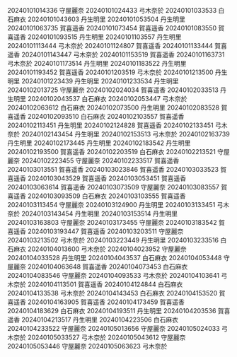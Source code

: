 20240101014336 守屋麗奈
20240101024433 弓木奈於
20240101033533 白石麻衣
20240101043603 丹生明里
20240101053504 丹生明里
20240101063735 賀喜遥香
20240101073454 賀喜遥香
20240101083550 賀喜遥香
20240101093515 丹生明里
20240101103557 丹生明里
20240101113444 弓木奈於
20240101124807 賀喜遥香
20240101133444 賀喜遥香
20240101143447 弓木奈於
20240101153519 賀喜遥香
20240101163731 弓木奈於
20240101173514 丹生明里
20240101183522 丹生明里
20240101193452 賀喜遥香
20240101203519 弓木奈於
20240101213500 丹生明里
20240101223439 丹生明里
20240101233534 丹生明里
20240102013725 守屋麗奈
20240102024034 賀喜遥香
20240102033513 丹生明里
20240102043537 白石麻衣
20240102053447 弓木奈於
20240102063612 白石麻衣
20240102073500 丹生明里
20240102083528 賀喜遥香
20240102093510 白石麻衣
20240102103557 賀喜遥香
20240102113451 丹生明里
20240102124828 賀喜遥香
20240102133451 弓木奈於
20240102143454 丹生明里
20240102153513 弓木奈於
20240102163739 丹生明里
20240102173445 丹生明里
20240102183542 丹生明里
20240102193500 賀喜遥香
20240102203519 白石麻衣
20240102213521 守屋麗奈
20240102223455 守屋麗奈
20240102233517 賀喜遥香
20240103013551 賀喜遥香
20240103023846 賀喜遥香
20240103033523 賀喜遥香
20240103043529 賀喜遥香
20240103053451 賀喜遥香
20240103063614 賀喜遥香
20240103073509 守屋麗奈
20240103083557 賀喜遥香
20240103093509 白石麻衣
20240103103555 賀喜遥香
20240103113454 守屋麗奈
20240103124900 丹生明里
20240103133451 弓木奈於
20240103143454 丹生明里
20240103153514 丹生明里
20240103163803 守屋麗奈
20240103173455 守屋麗奈
20240103183542 賀喜遥香
20240103193447 賀喜遥香
20240103203511 守屋麗奈
20240103213502 弓木奈於
20240103223449 丹生明里
20240103233516 白石麻衣
20240104013600 弓木奈於
20240104023952 守屋麗奈
20240104033528 丹生明里
20240104043537 白石麻衣
20240104053448 守屋麗奈
20240104063648 賀喜遥香
20240104073453 白石麻衣
20240104083546 守屋麗奈
20240104093533 弓木奈於
20240104103641 弓木奈於
20240104113501 賀喜遥香
20240104124844 白石麻衣
20240104133538 弓木奈於
20240104143453 白石麻衣
20240104153520 賀喜遥香
20240104163905 賀喜遥香
20240104173459 賀喜遥香
20240104183629 白石麻衣
20240104193511 丹生明里
20240104203536 賀喜遥香
20240104213517 丹生明里
20240104223506 白石麻衣
20240104233522 守屋麗奈
20240105013656 守屋麗奈
20240105024033 弓木奈於
20240105033527 弓木奈於
20240105043612 守屋麗奈
20240105053446 守屋麗奈
20240105063623 弓木奈於
